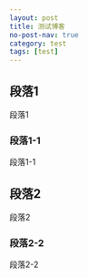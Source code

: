 ```yaml
---
layout: post
title: 测试博客
no-post-nav: true
category: test
tags: [test]
---
```


## 段落1
段落1
### 段落1-1
段落1-1

## 段落2
段落2
### 段落2-2
段落2-2